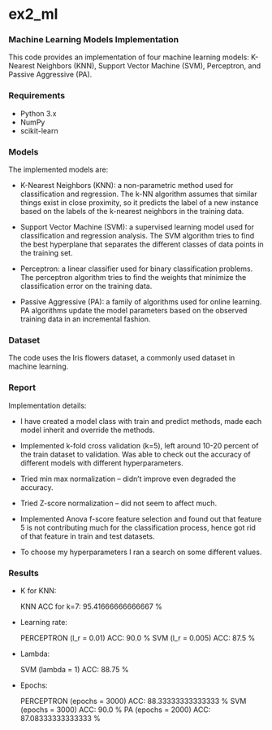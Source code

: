 # ex2_ml
### Machine Learning Models Implementation
This code provides an implementation of four machine learning models: K-Nearest Neighbors (KNN),
Support Vector Machine (SVM), Perceptron, and Passive Aggressive (PA).

### Requirements
* Python 3.x
* NumPy
* scikit-learn

### Models

The implemented models are:

* K-Nearest Neighbors (KNN): a non-parametric method used for classification and regression. The k-NN algorithm assumes that similar things exist in close proximity, so it predicts the label of a new instance based on the labels of the k-nearest neighbors in the training data.

* Support Vector Machine (SVM): a supervised learning model used for classification and regression analysis. The SVM algorithm tries to find the best hyperplane that separates the different classes of data points in the training set.

* Perceptron: a linear classifier used for binary classification problems. The perceptron algorithm tries to find the weights that minimize the classification error on the training data.

* Passive Aggressive (PA): a family of algorithms used for online learning. PA algorithms update the model parameters based on the observed training data in an incremental fashion.

### Dataset
The code uses the Iris flowers dataset, a commonly used dataset in machine learning.

### Report

Implementation details:

*	I have created a model class with train and predict methods, made each model inherit and override the methods.

*	Implemented k-fold cross validation (k=5), left around 10-20 percent of the train dataset to validation. Was able to check out the accuracy of different models with different hyperparameters.

*	Tried min max normalization – didn’t improve even degraded the accuracy.

*	Tried Z-score normalization – did not seem to affect much.

*	Implemented Anova f-score feature selection and found out that feature 5 is not contributing much for the classification process, hence got rid of that feature in train and test datasets.

*	To choose my hyperparameters I ran a search on some different values.

### Results

* K for KNN:

  KNN ACC for k=7:  95.41666666666667 %


* Learning rate:

  PERCEPTRON (l_r = 0.01) ACC:  90.0 %
  SVM (l_r = 0.005) ACC:  87.5 %

* Lambda:

  SVM (lambda = 1) ACC:  88.75 % 

* Epochs:

  PERCEPTRON (epochs = 3000) ACC:  88.33333333333333 % 
  SVM (epochs = 3000) ACC:  90.0 % 
  PA (epochs = 2000) ACC:  87.08333333333333 % 
